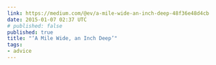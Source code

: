```yaml
---
link: https://medium.com/@ev/a-mile-wide-an-inch-deep-48f36e48d4cb
date: 2015-01-07 02:37 UTC
# published: false
published: true
title: "‘A Mile Wide, an Inch Deep’"
tags:
- advice
---
```



